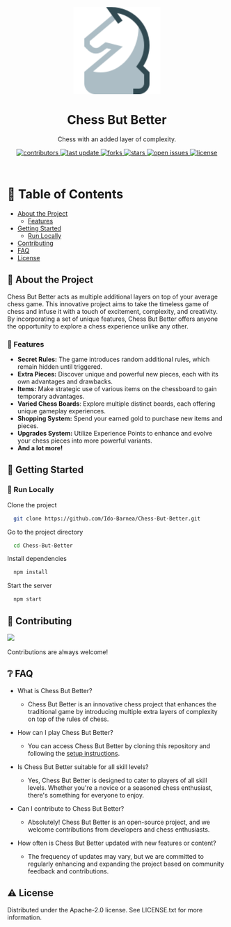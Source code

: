 <div align="center">

  <img src="assets/logo.svg" alt="logo" width="200" height="auto" />
  <h1>Chess But Better</h1>
  
  <p>
    Chess with an added layer of complexity.
  </p>
  
  
  <!-- Badges -->
  <p>
    <a href="https://github.com/Ido-Barnea/Chess-But-Better/graphs/contributors">
      <img src="https://img.shields.io/github/contributors/Ido-Barnea/Chess-But-Better" alt="contributors" />
    </a>
    <a href="">
      <img src="https://img.shields.io/github/last-commit/Ido-Barnea/Chess-But-Better" alt="last update" />
    </a>
    <a href="https://github.com/Ido-Barnea/Chess-But-Better/network/members">
      <img src="https://img.shields.io/github/forks/Ido-Barnea/Chess-But-Better" alt="forks" />
    </a>
    <a href="https://github.com/Ido-Barnea/Chess-But-Better/stargazers">
      <img src="https://img.shields.io/github/stars/Ido-Barnea/Chess-But-Better" alt="stars" />
    </a>
    <a href="https://github.com/Ido-Barnea/Chess-But-Better/issues/">
      <img src="https://img.shields.io/github/issues/Ido-Barnea/Chess-But-Better" alt="open issues" />
    </a>
    <a href="https://github.com/Ido-Barnea/Chess-But-Better/blob/master/LICENSE">
      <img src="https://img.shields.io/github/license/Ido-Barnea/Chess-But-Better" alt="license" />
    </a>
  </p>
</div>

<br />

<!-- Table of Contents -->
# :notebook_with_decorative_cover: Table of Contents

- [About the Project](#star2-about-the-project)
  * [Features](#dart-features)
- [Getting Started](#toolbox-getting-started)
  * [Run Locally](#running-run-locally)
- [Contributing](#wave-contributing)
- [FAQ](#grey_question-faq)
- [License](#warning-license)

<!-- About the Project -->
## :star2: About the Project
Chess But Better acts as multiple additional layers on top of your average chess game. This innovative project aims to take the timeless game of chess and infuse it with a touch of excitement, complexity, and creativity. By incorporating a set of unique features, Chess But Better offers anyone the opportunity to explore a chess experience unlike any other.

<!-- Features -->
### :dart: Features
- **Secret Rules:** The game introduces random additional rules, which remain hidden until triggered.
- **Extra Pieces:** Discover unique and powerful new pieces, each with its own advantages and drawbacks.
- **Items:** Make strategic use of various items on the chessboard to gain temporary advantages.
- **Varied Chess Boards**: Explore multiple distinct boards, each offering unique gameplay experiences.
- **Shopping System:** Spend your earned gold to purchase new items and pieces.
- **Upgrades System:** Utilize Experience Points to enhance and evolve your chess pieces into more powerful variants.
- **And a lot more!**


<!-- Getting Started -->
## 	:toolbox: Getting Started

<!-- Run Locally -->
### :running: Run Locally

Clone the project

```bash
  git clone https://github.com/Ido-Barnea/Chess-But-Better.git
```

Go to the project directory

```bash
  cd Chess-But-Better
```

Install dependencies

```bash
  npm install
```

Start the server

```bash
  npm start
```

<!-- Contributing -->
## :wave: Contributing

<a href="https://github.com/Ido-Barnea/Chess-But-Better/graphs/contributors">
  <img src="https://contrib.rocks/image?repo=Ido-Barnea/Chess-But-Better" />
</a>

Contributions are always welcome!

<!-- FAQ -->
## :grey_question: FAQ

- What is Chess But Better?
  + Chess But Better is an innovative chess project that enhances the traditional game by introducing multiple extra layers of complexity on top of the rules of chess.

- How can I play Chess But Better?
  + You can access Chess But Better by cloning this repository and following the [setup instructions](#running-run-locally).

- Is Chess But Better suitable for all skill levels?
  + Yes, Chess But Better is designed to cater to players of all skill levels. Whether you're a novice or a seasoned chess enthusiast, there's something for everyone to enjoy.

- Can I contribute to Chess But Better?
  + Absolutely! Chess But Better is an open-source project, and we welcome contributions from developers and chess enthusiasts.

- How often is Chess But Better updated with new features or content?
  + The frequency of updates may vary, but we are committed to regularly enhancing and expanding the project based on community feedback and contributions.


<!-- License -->
## :warning: License

Distributed under the Apache-2.0 license. See LICENSE.txt for more information.